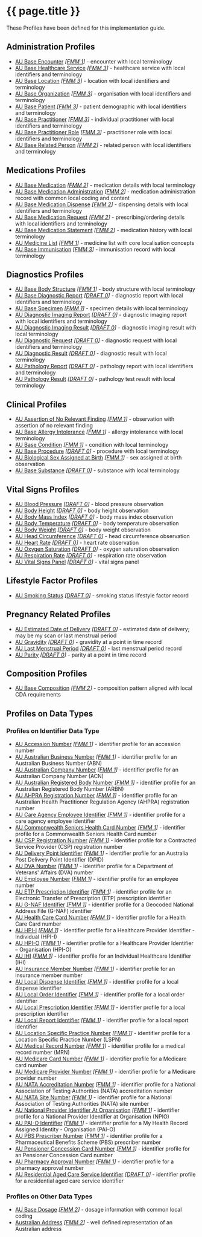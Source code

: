 # {{ page.title }}

These Profiles have been defined for this implementation guide.

## Administration Profiles

* [AU Base Encounter](StructureDefinition-au-encounter.html) *[[FMM 1](guidance.html)]* - encounter with local terminology
* [AU Base Healthcare Service](StructureDefinition-au-healthcareservice.html) *[[FMM 3](guidance.html)]* - healthcare service with local identifiers and terminology
* [AU Base Location](StructureDefinition-au-location.html) *[[FMM 3](guidance.html)]* - location with local identifiers and terminology
* [AU Base Organization](StructureDefinition-au-organization.html) *[[FMM 3](guidance.html)]* - organisation with local identifiers and terminology
* [AU Base Patient](StructureDefinition-au-patient.html) *[[FMM 3](guidance.html)]* - patient demographic with local identifiers and terminology 
* [AU Base Practitioner](StructureDefinition-au-practitioner.html) *[[FMM 3](guidance.html)]* - individual practitioner with local identifiers and terminology
* [AU Base Practitioner Role](StructureDefinition-au-practitionerrole.html) *[[FMM 3](guidance.html)]* - practitioner role with local identifiers and terminology
* [AU Base Related Person](StructureDefinition-au-relatedperson.html) *[[FMM 2](guidance.html)]* - related person with local identifiers and terminology

## Medications Profiles
* [AU Base Medication](StructureDefinition-au-medication.html) *[[FMM 2](guidance.html)]* - medication details with local terminology
* [AU Base Medication Administration](StructureDefinition-au-medicationadministration.html) *[[FMM 2](guidance.html)]* - medication administration record with common local coding and content
* [AU Base Medication Dispense](StructureDefinition-au-medicationdispense.html) *[[FMM 2](guidance.html)]* - dispensing details with local identifiers and terminology
* [AU Base Medication Request](StructureDefinition-au-medicationrequest.html) *[[FMM 2](guidance.html)]* - prescribing/ordering details with local identifiers and terminology
* [AU Base Medication Statement](StructureDefinition-au-medicationstatement.html) *[[FMM 2](guidance.html)]* - medication history with local terminology
* [AU Medicine List](StructureDefinition-au-medlist.html) *[[FMM 1](guidance.html)]* - medicine list with core localisation concepts
* [AU Base Immunisation](StructureDefinition-au-immunization.html) *[[FMM 3](guidance.html)]* - immunisation record with local terminology 

## Diagnostics Profiles
* [AU Base Body Structure](StructureDefinition-au-bodystructure.html) *[[FMM 1](guidance.html)]* - body structure with local terminology 
* [AU Base Diagnostic Report](StructureDefinition-au-diagnosticreport.html) *[[DRAFT 0](guidance.html)]* - diagnostic report with local identifiers and terminology
* [AU Base Specimen](StructureDefinition-au-specimen.html) *[[FMM 1](guidance.html)]* - specimen details with local terminology
* [AU Diagnostic Imaging Report](StructureDefinition-au-imagingreport.html) *[[DRAFT 0](guidance.html)]* - diagnostic imaging report with local identifiers and terminology
* [AU Diagnostic Imaging Result](StructureDefinition-au-imagingresult.html) *[[DRAFT 0](guidance.html)]* - diagnostic imaging result with local terminology
* [AU Diagnostic Request](StructureDefinition-au-diagnosticrequest.html) *[[DRAFT 0](guidance.html)]*  - diagnostic request with local identifiers and terminology
* [AU Diagnostic Result](StructureDefinition-au-diagnosticresult.html) *[[DRAFT 0](guidance.html)]* - diagnostic result with local terminology
* [AU Pathology Report](StructureDefinition-au-pathologyreport.html) *[[DRAFT 0](guidance.html)]* - pathology report with local identifiers and terminology
* [AU Pathology Result](StructureDefinition-au-pathologyresult.html) *[[DRAFT 0](guidance.html)]* - pathology test result with local terminology

## Clinical Profiles
* [AU Assertion of No Relevant Finding](StructureDefinition-au-norelevantfinding.html) *[[FMM 1](guidance.html)]* - observation with assertion of no relevant finding
* [AU Base Allergy Intolerance](StructureDefinition-au-allergyintolerance.html) *[[FMM 1](guidance.html)]* - allergy intolerance with local terminology 
* [AU Base Condition](StructureDefinition-au-condition.html) *[[FMM 1](guidance.html)]* - condition with local terminology
* [AU Base Procedure](StructureDefinition-au-procedure.html) *[[DRAFT 0](guidance.html)]* - procedure with local terminology
* [AU Biological Sex Assigned at Birth](StructureDefinition-au-sexassignedatbirth.html) *[[FMM 1](guidance.html)]* - sex assigned at birth observation
* [AU Base Substance](StructureDefinition-au-substance.html) *[[DRAFT 0](guidance.html)]* - substance with local terminology

## Vital Signs Profiles
* [AU Blood Pressure](StructureDefinition-au-bloodpressure.html) *[[DRAFT 0](guidance.html)]* -  blood pressure observation
* [AU Body Height](StructureDefinition-au-bodyheight.html) *[[DRAFT 0](guidance.html)]* -  body height observation
* [AU Body Mass Index](StructureDefinition-au-bmi.html) *[[DRAFT 0](guidance.html)]* -  body mass index observation
* [AU Body Temperature](StructureDefinition-au-bodytemp.html) *[[DRAFT 0](guidance.html)]* -  body temperature observation
* [AU Body Weight](StructureDefinition-au-bodyweight.html) *[[DRAFT 0](guidance.html)]* -  body weight observation
* [AU Head Circumference](StructureDefinition-au-headcircum.html) *[[DRAFT 0](guidance.html)]* - head circumference observation
* [AU Heart Rate](StructureDefinition-au-heartrate.html) *[[DRAFT 0](guidance.html)]* -  heart rate observation
* [AU Oxygen Saturation](StructureDefinition-au-oxygensat.html) *[[DRAFT 0](guidance.html)]* -  oxygen saturation observation
* [AU Respiration Rate](StructureDefinition-au-resprate.html) *[[DRAFT 0](guidance.html)]* -  respiration rate observation
* [AU Vital Signs Panel](StructureDefinition-au-vitalspanel.html) *[[DRAFT 0](guidance.html)]* - vital signs panel

## Lifestyle Factor Profiles
* [AU Smoking Status](StructureDefinition-au-smokingstatus.html) *[[DRAFT 0](guidance.html)]* - smoking status lifestyle factor record

## Pregnancy Related Profiles
* [AU Estimated Date of Delivery](StructureDefinition-au-estimateddateofdelivery.html) *[[DRAFT 0](guidance.html)]* - estimated date of delivery; may be my scan or last menstrual period
* [AU Gravidity](StructureDefinition-au-gravidity.html) *[[DRAFT 0](guidance.html)]* - gravidity at a point in time record
* [AU Last Menstrual Period](StructureDefinition-au-lastmenstrualperiod.html) *[[DRAFT 0](guidance.html)]* - last menstrual period record
* [AU Parity](StructureDefinition-au-parity.html) *[[DRAFT 0](guidance.html)]* - parity at a point in time record

## Composition Profiles
* [AU Base Composition](StructureDefinition-au-composition.html) *[[FMM 2](guidance.html)]* - composition pattern aligned with local CDA requirements

## Profiles on Data Types 

### Profiles on Identifier Data Type
* [AU Accession Number](StructureDefinition-au-accessionnumber.html) *[[FMM 1](guidance.html)]* - identifier profile for an accession number
* [AU Australian Business Number](StructureDefinition-au-australianbusinessnumber.html) *[[FMM 1](guidance.html)]* - identifier profile for an Australian Business Number (ABN)
* [AU Australian Company Number](StructureDefinition-au-australiancompanynumber.html) *[[FMM 1](guidance.html)]* - identifier profile for an Australian Company Number (ACN)
* [AU Australian Registered Body Number](StructureDefinition-au-australianregistredbodynumber.html) *[[FMM 1](guidance.html)]* - identifier profile for an Australian Registered Body Number (ARBN)
* [AU AHPRA Registration Number](StructureDefinition-au-ahpraregistrationnumber.html) *[[FMM 1](guidance.html)]* - identifier profile for an Australian Health Practitioner Regulation Agency (AHPRA) registration number
* [AU Care Agency Employee Identifier](StructureDefinition-au-careagencyemployeeidentifier.html) *[[FMM 1](guidance.html)]* - identifier profile for a care agency employee identifier
* [AU Commonwealth Seniors Health Card Number](StructureDefinition-au-cwlthseniorshealthcardnumber.html) *[[FMM 1](guidance.html)]* - identifier profile for a Commonwealth Seniors Health Card number
* [AU CSP Registration Number](StructureDefinition-au-cspregistrationnumber.html) *[[FMM 1](guidance.html)]* - identifier profile for a Contracted Service Provider (CSP) registration number
* [AU Delivery Point Identifier](StructureDefinition-au-deliverypointidentifier.html) *[[FMM 1](guidance.html)]* - identifier profile for an Australia Post Delivery Point Identifier (DPID)
* [AU DVA Number](StructureDefinition-au-dvanumber.html) *[[FMM 1](guidance.html)]* - identifier profile for a Department of Veterans' Affairs (DVA) number
* [AU Employee Number](StructureDefinition-au-employeenumber.html) *[[FMM 1](guidance.html)]* - identifier profile for an employee number
* [AU ETP Prescription Identifier](StructureDefinition-au-etpprescriptionidentifier.html) *[[FMM 1](guidance.html)]* - identifier profile for an Electronic Transfer of Prescription (ETP) prescription identifier
* [AU G-NAF Identifier](StructureDefinition-au-gnafidentifier.html) *[[FMM 1](guidance.html)]* - identifier profile for a Geocoded National Address File (G-NAF) identifier
* [AU Health Care Card Number](StructureDefinition-au-healthcarecardnumber.html) *[[FMM 1](guidance.html)]* - identifier profile for a Health Care Card number
* [AU HPI-I](StructureDefinition-au-hpii.html) *[[FMM 1](guidance.html)]* - identifier profile for a Healthcare Provider Identifier - Individual (HPI-I)
* [AU HPI-O](StructureDefinition-au-hpio.html) *[[FMM 1](guidance.html)]* - identifier profile for a Healthcare Provider Identifier – Organisation (HPI-O)
* [AU IHI](StructureDefinition-au-ihi.html) *[[FMM 1](guidance.html)]* - identifier profile for an Individual Healthcare Identifier (IHI)
* [AU Insurance Member Number](StructureDefinition-au-insurancemembernumber.html) *[[FMM 1](guidance.html)]* - identifier profile for an insurance member number
* [AU Local Dispense Identifier](StructureDefinition-au-localdispenseidentifier.html) *[[FMM 1](guidance.html)]* - identifier profile for a local dispense identifier
* [AU Local Order Identifier](StructureDefinition-au-localorderidentifier.html) *[[FMM 1](guidance.html)]* - identifier profile for a local order identifier
* [AU Local Prescription Identifier](StructureDefinition-au-localprescriptionidentifier.html) *[[FMM 1](guidance.html)]* - identifier profile for a local prescription identifier
* [AU Local Report Identifier](StructureDefinition-au-localreportidentifier.html) *[[FMM 1](guidance.html)]* - identifier profile for a local report identifier
* [AU Location Specific Practice Number](StructureDefinition-au-locationspecificpracticenumber.html) *[[FMM 1](guidance.html)]* - identifier profile for a Location Specific Practice Number (LSPN)
* [AU Medical Record Number](StructureDefinition-au-medicalrecordnumber.html) *[[FMM 1](guidance.html)]* - identifier profile for a medical record number (MRN)
* [AU Medicare Card Number](StructureDefinition-au-medicarecardnumber.html) *[[FMM 1](guidance.html)]* - identifier profile for a Medicare card number
* [AU Medicare Provider Number](StructureDefinition-au-medicareprovidernumber.html) *[[FMM 1](guidance.html)]* - identifier profile for a Medicare provider number
* [AU NATA Accreditation Number](StructureDefinition-au-nataaccreditationnumber.html) *[[FMM 1](guidance.html)]* - identifier profile for a National Association of Testing Authorities (NATA) accreditation number
* [AU NATA Site Number](StructureDefinition-au-natasitenumber.html) *[[FMM 1](guidance.html)]* - identifier profile for a National Association of Testing Authorities (NATA) site number
* [AU National Provider Identifier At Organisation](StructureDefinition-au-nationalprovideridentifieratorganisation.html) *[[FMM 1](guidance.html)]* - identifier profile for a National Provider Identifier at Organisation (NPIO)
* [AU PAI-O Identifier](StructureDefinition-au-paioidentifier.html) *[[FMM 1](guidance.html)]* - identifier profile for a My Health Record Assigned Identity - Organisation (PAI-O)
* [AU PBS Prescriber Number](StructureDefinition-au-pbsprescribernumber.html) *[[FMM 1](guidance.html)]* - identifier profile for a Pharmaceutical Benefits Scheme (PBS) prescriber number
* [AU Pensioner Concession Card Number](StructureDefinition-au-pensionerconcessioncardnumber.html) *[[FMM 1](guidance.html)]* - identifier profile for an Pensioner Concession Card number
* [AU Pharmacy Approval Number](StructureDefinition-au-pharmacyapprovalnumber.html) *[[FMM 1](guidance.html)]* - identifier profile for a pharmacy approval number
* [AU Residential Aged Care Service Identifier](StructureDefinition-au-residentialagedcareserviceidentifier.html) *[[DRAFT 0](guidance.html)]* - identifier profile for a residential aged care service identifier

### Profiles on Other Data Types
* [AU Base Dosage](StructureDefinition-au-dosage.html) *[[FMM 2](guidance.html)]* -  dosage information with common local coding
* [Australian Address](StructureDefinition-au-address.html) *[[FMM 2](guidance.html)]* - well defined representation of an Australian address
